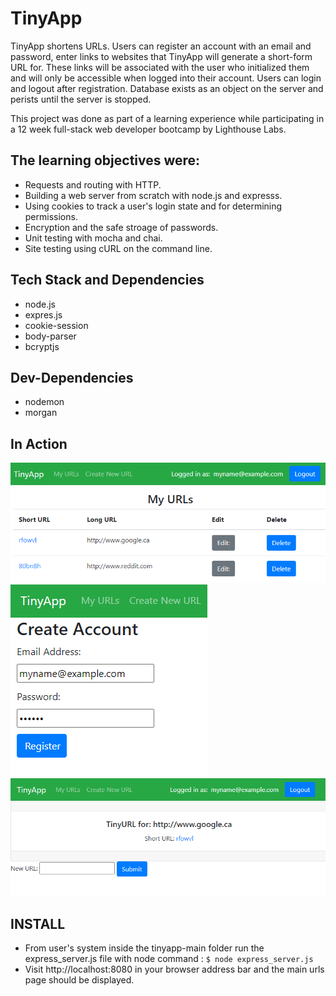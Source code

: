 # TinyApp

TinyApp shortens URLs. Users can register an account with an email and password, enter links to websites that TinyApp will generate a short-form URL for. These links will be associated with the user who initialized them and will only be accessible when logged into their account. Users can login and logout after registration. Database exists as an object on the server and perists until the server is stopped.

This project was done as part of a learning experience while participating in
a 12 week full-stack web developer bootcamp by Lighthouse Labs.

## The learning objectives were:

* Requests and routing with HTTP.
* Building a web server from scratch with node.js and expresss.
* Using cookies to track a user's login state and for determining permissions.
* Encryption and the safe stroage of passwords.
* Unit testing with mocha and chai.
* Site testing using cURL on the command line.

## Tech Stack and Dependencies
* node.js
* expres.js
* cookie-session
* body-parser
* bcryptjs

## Dev-Dependencies
* nodemon
* morgan

## In Action

!["Screenshot of URLs page"](https://github.com/Eugene-L-H/tinyapp/blob/main/docs/myURLs_page.png?raw=true)
!["Screenshot of registration page"](https://github.com/Eugene-L-H/tinyapp/blob/main/docs/register_page.png?raw=true)
!["Screenshot of edit URL page"](https://github.com/Eugene-L-H/tinyapp/blob/main/docs/edit_link.png?raw=true)

## INSTALL

* From user's system inside the tinyapp-main folder run the express_server.js file with node command : ```$ node express_server.js```
* Visit http://localhost:8080 in your browser address bar and the main urls page should be displayed.